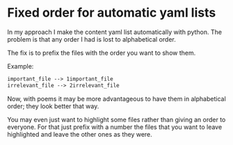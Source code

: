 # Fixed order for automatic yaml lists

In my approach I make the content yaml list automatically with python. The problem is that any order I had is lost to alphabetical order.

The fix is to prefix the files with the order you want to show them.

Example:

```markdown
important_file --> 1important_file
irrelevant_file --> 2irrelevant_file
```

Now, with poems it may be more advantageous to have them in alphabetical order; they look better that way.

You may even just want to highlight some files rather than giving an order to everyone. For that just prefix with a number the files that you want to leave highlighted and leave the other ones as they were.
